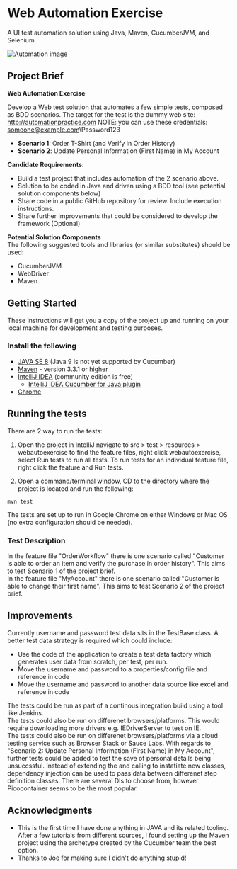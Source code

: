 # Web Automation Exercise
A UI test automation solution using Java, Maven, CucumberJVM, and Selenium

![Automation image](http://res.cloudinary.com/dzrosr2sg/image/upload/v1536577935/Automation-2_bheqmp.png)

## Project Brief

**Web Automation Exercise**

Develop a Web test solution that automates a few simple tests, composed as BDD scenarios.
The target for the test is the dummy web site: http://automationpractice.com
NOTE: you can use these credentials: someone@example.com\Password123

- **Scenario 1**: Order T-Shirt (and Verify in Order History)
- **Scenario 2**: Update Personal Information (First Name) in My Account

**Candidate Requirements**:
- Build a test project that includes automation of the 2 scenario above.
- Solution to be coded in Java and driven using a BDD tool (see potential solution components below)
- Share code in a public GitHub repository for review. Include execution instructions.
- Share further improvements that could be considered to develop the framework (Optional)

**Potential Solution Components**<br>
The following suggested tools and libraries (or similar substitutes) should be used:
- CucumberJVM
- WebDriver
- Maven

## Getting Started

These instructions will get you a copy of the project up and running on your local machine for development and testing purposes.

### Install the following

- [JAVA SE 8](http://www.oracle.com/technetwork/java/javase/downloads/index-jsp-138363.html) (Java 9 is not yet supported by Cucumber) 
- [Maven](https://maven.apache.org/index.html) - version 3.3.1 or higher
- [IntelliJ IDEA](https://www.jetbrains.com/idea/) (community edition is free)
	- [IntelliJ IDEA Cucumber for Java plugin](https://plugins.jetbrains.com/plugin/7212-cucumber-for-java)
- [Chrome](https://www.google.co.uk/chrome/?brand=CHBD&gclid=EAIaIQobChMI8fKl0aqw3QIVTb7tCh0lLgBWEAAYASABEgK5W_D_BwE&gclsrc=aw.ds&dclid=CPPZrNiqsN0CFUQs4AodO8EIZQ)

## Running the tests

There are 2 way to run the tests:
1. Open the project in IntelliJ navigate to src > test > resources > webautoexercise to find the feature files, right click webautoexercise, select Run tests to run all tests. To run tests for an individual feature file, right click the feature and Run tests. 

2. Open a command/terminal window, CD to the directory where the project is located and run the following:

```
mvn test
```

The tests are set up to run in Google Chrome on either Windows or Mac OS (no extra configuration should be needed).

### Test Description

In the feature file "OrderWorkflow" there is one scenario called "Customer is able to order an item and verify the purchase in order history". This aims to test Scenario 1 of the project brief.<br> 
In the feature file "MyAccount" there is one scenario called "Customer is able to change their first name". This aims to test Scenario 2 of the project brief. 


## Improvements
Currently username and password test data sits in the TestBase class. A better test data strategy is required which could include:
- Use the code of the application to create a test data factory which generates user data from scratch, per test, per run.
- Move the username and password to a properties/config file and reference in code
- Move the username and password to another data source like excel and reference in code

The tests could be run as part of a continous integration build using a tool like Jenkins.<br>
The tests could also be run on differenet browsers/platforms. This would require downloading more drivers e.g. IEDriverServer to test on IE.<br>
The tests could also be run on differenet browsers/platforms via a cloud testing service such as Browser Stack or Sauce Labs.
With regards to "Scenario 2: Update Personal Information (First Name) in My Account", further tests could be added to test the save of personal details being unsuccssful.
Instead of extending the and calling to instatiate new classes, dependency injection can be used to pass data between differenet step definition classes. There are several DIs to choose from, however Picocontainer seems to be the most popular.  

## Acknowledgments

* This is the first time I have done anything in JAVA and its related tooling. After a few tutorials from different sources, I found setting up the Maven project using the archetype created by the Cucumber team the best option.
* Thanks to Joe for making sure I didn't do anything stupid!

